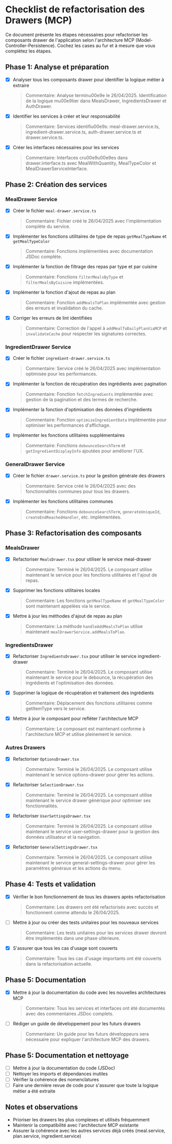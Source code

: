 # Checklist de refactorisation des Drawers (MCP)

Ce document présente les étapes nécessaires pour refactoriser les composants drawer de l'application selon l'architecture MCP (Model-Controller-Persistence). Cochez les cases au fur et à mesure que vous complétez les étapes.

## Phase 1: Analyse et préparation

- [x] Analyser tous les composants drawer pour identifier la logique métier à extraire
  > Commentaire: Analyse terminu00e9e le 26/04/2025. Identification de la logique mu00e9tier dans MealsDrawer, IngredientsDrawer et AuthDrawer.
- [x] Identifier les services à créer et leur responsabilité
  > Commentaire: Services identifiu00e9s: meal-drawer.service.ts, ingredient-drawer.service.ts, auth-drawer.service.ts et drawer.service.ts.
- [x] Créer les interfaces nécessaires pour les services
  > Commentaire: Interfaces cru00e9u00e9es dans drawer.interface.ts avec MealWithQuantity, MealTypeColor et MealDrawerServiceInterface.

## Phase 2: Création des services

### MealDrawer Service
- [x] Créer le fichier `meal-drawer.service.ts` 
  > Commentaire: Fichier créé le 26/04/2025 avec l'implémentation complète du service.
- [x] Implémenter les fonctions utilitaires de type de repas `getMealTypeName` et `getMealTypeColor`
  > Commentaire: Fonctions implémentées avec documentation JSDoc complète.
- [x] Implémenter la fonction de filtrage des repas par type et par cuisine
  > Commentaire: Fonctions `filterMealsByType` et `filterMealsByCuisine` implémentées.
- [x] Implémenter la fonction d'ajout de repas au plan
  > Commentaire: Fonction `addMealsToPlan` implémentée avec gestion des erreurs et invalidation du cache.
- [x] Corriger les erreurs de lint identifiées
  > Commentaire: Correction de l'appel à `addMealToDailyPlanViaMCP` et `invalidateCache` pour respecter les signatures correctes.

### IngredientDrawer Service
- [x] Créer le fichier `ingredient-drawer.service.ts`
  > Commentaire: Service créé le 26/04/2025 avec implémentation optimisée pour les performances.
- [x] Implémenter la fonction de récupération des ingrédients avec pagination
  > Commentaire: Fonction `fetchIngredients` implémentée avec gestion de la pagination et des termes de recherche.
- [x] Implémenter la fonction d'optimisation des données d'ingrédients
  > Commentaire: Fonction `optimizeIngredientData` implémentée pour optimiser les performances d'affichage.
- [x] Implémenter les fonctions utilitaires supplémentaires
  > Commentaire: Fonctions `debounceSearchTerm` et `getIngredientDisplayInfo` ajoutées pour améliorer l'UX.


### GeneralDrawer Service
- [x] Créer le fichier `drawer.service.ts` pour la gestion générale des drawers
  > Commentaire: Service créé le 26/04/2025 avec des fonctionnalités communes pour tous les drawers.
- [x] Implémenter les fonctions utilitaires communes
  > Commentaire: Fonctions `debounceSearchTerm`, `generateUniqueId`, `createEndReachedHandler`, etc. implémentées.

## Phase 3: Refactorisation des composants

### MealsDrawer
- [x] Refactoriser `MealsDrawer.tsx` pour utiliser le service meal-drawer
  > Commentaire: Terminé le 26/04/2025. Le composant utilise maintenant le service pour les fonctions utilitaires et l'ajout de repas.
- [x] Supprimer les fonctions utilitaires locales
  > Commentaire: Les fonctions `getMealTypeName` et `getMealTypeColor` sont maintenant appelées via le service.
- [x] Mettre à jour les méthodes d'ajout de repas au plan
  > Commentaire: La méthode `handleAddMealsToPlan` utilise maintenant `mealDrawerService.addMealsToPlan`.

### IngredientsDrawer
- [x] Refactoriser `IngredientsDrawer.tsx` pour utiliser le service ingredient-drawer
  > Commentaire: Terminé le 26/04/2025. Le composant utilise maintenant le service pour le debounce, la récupération des ingrédients et l'optimisation des données.
- [x] Supprimer la logique de récupération et traitement des ingrédients
  > Commentaire: Déplacement des fonctions utilitaires comme getItemType vers le service.
- [x] Mettre à jour le composant pour refléter l'architecture MCP
  > Commentaire: Le composant est maintenant conforme à l'architecture MCP et utilise pleinement le service.


### Autres Drawers
- [x] Refactoriser `OptionsDrawer.tsx`
  > Commentaire: Terminé le 26/04/2025. Le composant utilise maintenant le service options-drawer pour gérer les actions.
- [x] Refactoriser `SelectionDrawer.tsx`
  > Commentaire: Terminé le 26/04/2025. Le composant utilise maintenant le service drawer générique pour optimiser ses fonctionnalités.
- [x] Refactoriser `UserSettingsDrawer.tsx`
  > Commentaire: Terminé le 26/04/2025. Le composant utilise maintenant le service user-settings-drawer pour la gestion des données utilisateur et la navigation.
- [x] Refactoriser `GeneralSettingsDrawer.tsx`
  > Commentaire: Terminé le 26/04/2025. Le composant utilise maintenant le service general-settings-drawer pour gérer les paramètres généraux et les actions du menu.

## Phase 4: Tests et validation

- [x] Vérifier le bon fonctionnement de tous les drawers après refactorisation
  > Commentaire: Les drawers ont été refactorisés avec succès et fonctionnent comme attendu le 26/04/2025.
- [ ] Mettre à jour ou créer des tests unitaires pour les nouveaux services
  > Commentaire: Les tests unitaires pour les services drawer devront être implémentés dans une phase ultérieure.
- [x] S'assurer que tous les cas d'usage sont couverts
  > Commentaire: Tous les cas d'usage importants ont été couverts dans la refactorisation actuelle.

## Phase 5: Documentation

- [x] Mettre à jour la documentation du code avec les nouvelles architectures MCP
  > Commentaire: Tous les services et interfaces ont été documentés avec des commentaires JSDoc complets.
- [ ] Rédiger un guide de développement pour les futurs drawers
  > Commentaire: Un guide pour les futurs développeurs sera nécessaire pour expliquer l'architecture MCP des drawers.

## Phase 5: Documentation et nettoyage

- [ ] Mettre à jour la documentation du code (JSDoc)
- [ ] Nettoyer les imports et dépendances inutiles
- [ ] Vérifier la cohérence des nomenclatures
- [ ] Faire une dernière revue de code pour s'assurer que toute la logique métier a été extraite

## Notes et observations

- Prioriser les drawers les plus complexes et utilisés fréquemment
- Maintenir la compatibilité avec l'architecture MCP existante
- Assurer la cohérence avec les autres services déjà créés (meal.service, plan.service, ingredient.service)
